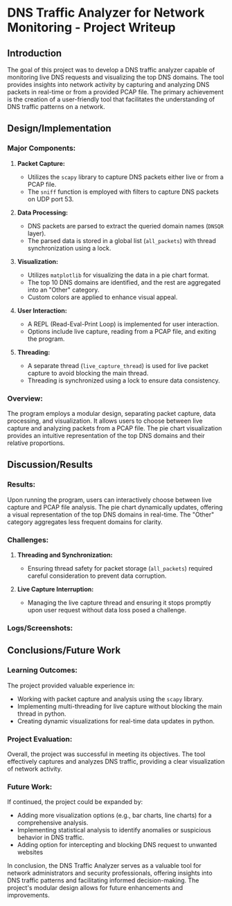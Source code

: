 # DNS Traffic Analyzer for Network Monitoring - Project Writeup

## Introduction

The goal of this project was to develop a DNS traffic analyzer capable of monitoring live DNS requests and visualizing the top DNS domains. The tool provides insights into network activity by capturing and analyzing DNS packets in real-time or from a provided PCAP file. The primary achievement is the creation of a user-friendly tool that facilitates the understanding of DNS traffic patterns on a network.

## Design/Implementation

### Major Components:

1. **Packet Capture:**
   - Utilizes the `scapy` library to capture DNS packets either live or from a PCAP file.
   - The `sniff` function is employed with filters to capture DNS packets on UDP port 53.

2. **Data Processing:**
   - DNS packets are parsed to extract the queried domain names (`DNSQR` layer).
   - The parsed data is stored in a global list (`all_packets`) with thread synchronization using a lock.

3. **Visualization:**
   - Utilizes `matplotlib` for visualizing the data in a pie chart format.
   - The top 10 DNS domains are identified, and the rest are aggregated into an "Other" category.
   - Custom colors are applied to enhance visual appeal.

4. **User Interaction:**
   - A REPL (Read-Eval-Print Loop) is implemented for user interaction.
   - Options include live capture, reading from a PCAP file, and exiting the program.

5. **Threading:**
   - A separate thread (`live_capture_thread`) is used for live packet capture to avoid blocking the main thread.
   - Threading is synchronized using a lock to ensure data consistency.

### Overview:

The program employs a modular design, separating packet capture, data processing, and visualization. It allows users to choose between live capture and analyzing packets from a PCAP file. The pie chart visualization provides an intuitive representation of the top DNS domains and their relative proportions.

## Discussion/Results

### Results:

Upon running the program, users can interactively choose between live capture and PCAP file analysis. The pie chart dynamically updates, offering a visual representation of the top DNS domains in real-time. The "Other" category aggregates less frequent domains for clarity.

### Challenges:

1. **Threading and Synchronization:**
   - Ensuring thread safety for packet storage (`all_packets`) required careful consideration to prevent data corruption.
   
2. **Live Capture Interruption:**
   - Managing the live capture thread and ensuring it stops promptly upon user request without data loss posed a challenge.

### Logs/Screenshots:



## Conclusions/Future Work

### Learning Outcomes:

The project provided valuable experience in:
   - Working with packet capture and analysis using the `scapy` library.
   - Implementing multi-threading for live capture without blocking the main thread in python.
   - Creating dynamic visualizations for real-time data updates in python.

### Project Evaluation:

Overall, the project was successful in meeting its objectives. The tool effectively captures and analyzes DNS traffic, providing a clear visualization of network activity.

### Future Work:

If continued, the project could be expanded by:
   - Adding more visualization options (e.g., bar charts, line charts) for a comprehensive analysis.
   - Implementing statistical analysis to identify anomalies or suspicious behavior in DNS traffic.
   - Adding option for intercepting and blocking DNS request to unwanted websites

In conclusion, the DNS Traffic Analyzer serves as a valuable tool for network administrators and security professionals, offering insights into DNS traffic patterns and facilitating informed decision-making. The project's modular design allows for future enhancements and improvements.
